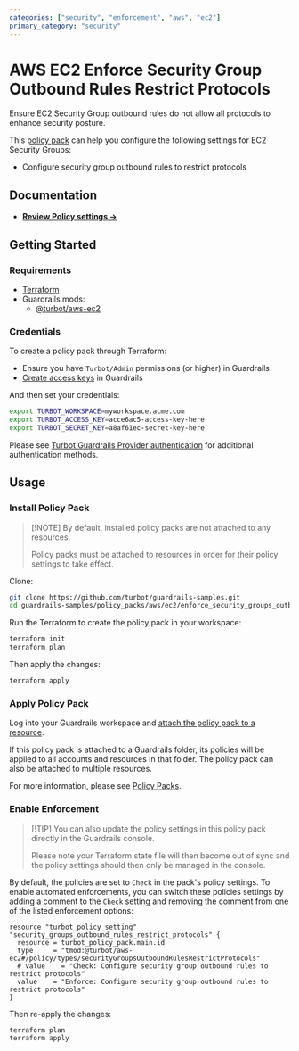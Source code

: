 ```yaml
---
categories: ["security", "enforcement", "aws", "ec2"]
primary_category: "security"
---
```


# AWS EC2 Enforce Security Group Outbound Rules Restrict Protocols

Ensure EC2 Security Group outbound rules do not allow all protocols to enhance security posture.

This [policy pack](https://turbot.com/guardrails/docs/concepts/policy-packs) can help you configure the following settings for EC2 Security Groups:

- Configure security group outbound rules to restrict protocols

## Documentation

- **[Review Policy settings →](https://hub.guardrails.turbot.com/policy-packs/enforce_security_groups_outbound_rules_restrict_protocols/settings)**

## Getting Started

### Requirements

- [Terraform](https://developer.hashicorp.com/terraform/install)
- Guardrails mods:
  - [@turbot/aws-ec2](https://hub.guardrails.turbot.com/mods/aws/mods/aws-ec2)

### Credentials

To create a policy pack through Terraform:

- Ensure you have `Turbot/Admin` permissions (or higher) in Guardrails
- [Create access keys](https://turbot.com/guardrails/docs/guides/iam/access-keys#generate-a-new-guardrails-api-access-key) in Guardrails

And then set your credentials:

```sh
export TURBOT_WORKSPACE=myworkspace.acme.com
export TURBOT_ACCESS_KEY=acce6ac5-access-key-here
export TURBOT_SECRET_KEY=a8af61ec-secret-key-here
```

Please see [Turbot Guardrails Provider authentication](https://registry.terraform.io/providers/turbot/turbot/latest/docs#authentication) for additional authentication methods.

## Usage

### Install Policy Pack

> [\!NOTE]
> By default, installed policy packs are not attached to any resources.
>
> Policy packs must be attached to resources in order for their policy settings to take effect.

Clone:

```sh
git clone https://github.com/turbot/guardrails-samples.git
cd guardrails-samples/policy_packs/aws/ec2/enforce_security_groups_outbound_rules_restrict_protocols
```

Run the Terraform to create the policy pack in your workspace:

```sh
terraform init
terraform plan
```

Then apply the changes:

```sh
terraform apply
```

### Apply Policy Pack

Log into your Guardrails workspace and [attach the policy pack to a resource](https://turbot.com/guardrails/docs/guides/policy-packs#attach-a-policy-pack-to-a-resource).

If this policy pack is attached to a Guardrails folder, its policies will be applied to all accounts and resources in that folder. The policy pack can also be attached to multiple resources.

For more information, please see [Policy Packs](https://turbot.com/guardrails/docs/concepts/policy-packs).

### Enable Enforcement

> [\!TIP]
> You can also update the policy settings in this policy pack directly in the Guardrails console.
>
> Please note your Terraform state file will then become out of sync and the policy settings should then only be managed in the console.

By default, the policies are set to `Check` in the pack's policy settings. To enable automated enforcements, you can switch these policies settings by adding a comment to the `Check` setting and removing the comment from one of the listed enforcement options:

```hcl
resource "turbot_policy_setting" "security_groups_outbound_rules_restrict_protocols" {
  resource = turbot_policy_pack.main.id
  type     = "tmod:@turbot/aws-ec2#/policy/types/securityGroupsOutboundRulesRestrictProtocols"
  # value    = "Check: Configure security group outbound rules to restrict protocols"
  value    = "Enforce: Configure security group outbound rules to restrict protocols"
}
```

Then re-apply the changes:

```sh
terraform plan
terraform apply
```
